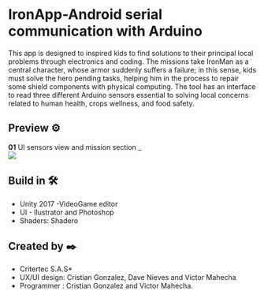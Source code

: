 # IronApp-Android serial communication with Arduino

This app is designed to inspired kids to find solutions to their principal local problems through electronics and coding. The missions take IronMan as a central character, whose armor suddenly suffers a failure; in this sense, kids must solve the hero pending tasks, helping him in the process to repair some shield components with physical computing.  The tool has an interface to read three different Arduino sensors essential to solving local concerns related to human health, crops wellness, and food safety.


## Preview ⚙️
**01** UI sensors view and mission section _ <br>
<image src="https://github.com/vicjomaa/IronApp-Android-and-Arduino/blob/master/Images/Untitled%20Project2ad98488.autosave.gif">



## Build in 🛠️
* Unity 2017  -VideoGame editor
* UI - Ilustrator and Photoshop
* Shaders: Shadero




## Created by ✒️
* Critertec S.A.S* 
* UX/UI design: Cristian Gonzalez, Dave Nieves and Victor Mahecha
* Programmer : Cristian Gonzalez and Victor Mahecha.
